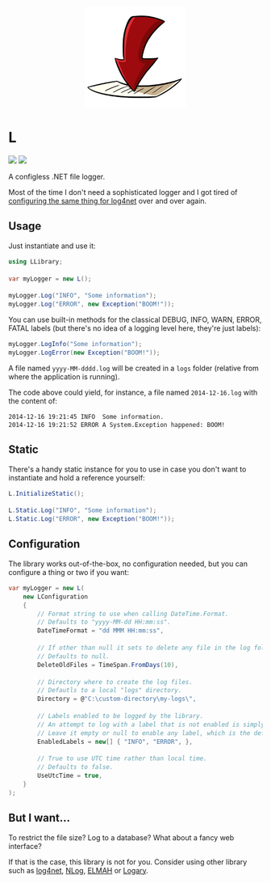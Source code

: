 <p align="center">
    <a href="#l">
        <img alt="logo" src="Assets/logo-200x200.png">
    </a>
</p>

# L

[![][build-img]][build]
[![][nuget-img]][nuget]

A configless .NET file logger.

Most of the time I don't need a sophisticated logger and I got tired of [configuring the same thing for log4net] over
and over again.

[build]:                                  https://ci.appveyor.com/project/TallesL/net-L
[build-img]:                              https://ci.appveyor.com/api/projects/status/github/tallesl/net-L?svg=true
[nuget]:                                  https://www.nuget.org/packages/L
[nuget-img]:                              https://badge.fury.io/nu/L.svg
[configuring the same thing for log4net]: https://logging.apache.org/log4net/release/manual/configuration.html

## Usage

Just instantiate and use it:

```cs
using LLibrary;

var myLogger = new L();

myLogger.Log("INFO", "Some information");
myLogger.Log("ERROR", new Exception("BOOM!"));
```

You can use built-in methods for the classical DEBUG, INFO, WARN, ERROR, FATAL labels (but there's no idea of a 
logging level here, they're just labels):

```cs
myLogger.LogInfo("Some information");
myLogger.LogError(new Exception("BOOM!"));
```

A file named `yyyy-MM-dddd.log` will be created in a `logs` folder (relative from where the application is running). 

The code above could yield, for instance, a file named `2014-12-16.log` with the content of:

```
2014-12-16 19:21:45 INFO  Some information.
2014-12-16 19:21:52 ERROR A System.Exception happened: BOOM!
```

## Static

There's a handy static instance for you to use in case you don't want to instantiate and hold a reference yourself:

```cs
L.InitializeStatic();

L.Static.Log("INFO", "Some information");
L.Static.Log("ERROR", new Exception("BOOM!"));
```

## Configuration

The library works out-of-the-box, no configuration needed, but you can configure a thing or two if you want:

```cs
var myLogger = new L(
    new LConfiguration
    {
        // Format string to use when calling DateTime.Format.
        // Defaults to "yyyy-MM-dd HH:mm:ss".
        DateTimeFormat = "dd MMM HH:mm:ss",

        // If other than null it sets to delete any file in the log folder that is older than the time set.
        // Defaults to null.
        DeleteOldFiles = TimeSpan.FromDays(10),

        // Directory where to create the log files.
        // Defautls to a local "logs" directory.
        Directory = @"C:\custom-directory\my-logs\",

        // Labels enabled to be logged by the library.
        // An attempt to log with a label that is not enabled is simply ignored, no error is raised.
        // Leave it empty or null to enable any label, which is the default.
        EnabledLabels = new[] { "INFO", "ERROR", },

        // True to use UTC time rather than local time.
        // Defaults to false.
        UseUtcTime = true,
    }
);
```

## But I want...

To restrict the file size?
Log to a database?
What about a fancy web interface?

If that is the case, this library is not for you.
Consider using other library such as [log4net], [NLog], [ELMAH] or [Logary].

[log4net]: http://logging.apache.org/log4net
[NLog]:    http://nlog-project.org
[ELMAH]:   https://code.google.com/p/elmah
[Logary]:  http://logary.github.io
